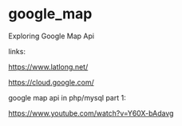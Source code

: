 # google_map
Exploring Google Map Api

links:

https://www.latlong.net/

https://cloud.google.com/

google map api in php/mysql part 1:

https://www.youtube.com/watch?v=Y60X-bAdavg


